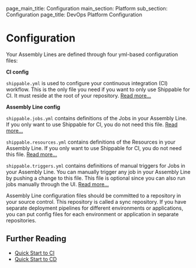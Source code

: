 page_main_title: Configuration
main_section: Platform
sub_section: Configuration
page_title: DevOps Platform Configuration

# Configuration

Your Assembly Lines are defined through four yml-based configuration files:

**CI config**

`shippable.yml` is used to configure your continuous integration (CI) workflow. This is the only file you need if you want to only use Shippable for CI. It must reside at the root of your repository. [Read more...](/platform/tutorial/workflow/shippable-yml/)

**Assembly Line config**

`shippable.jobs.yml` contains definitions of the Jobs in your Assembly Line. If you only want to use Shippable for CI, you do not need this file. [Read more...](/platform/tutorial/workflow/shippable-jobs-yml/)

`shippable.resources.yml` contains definitions of the Resources in your Assembly Line. If you only want to use Shippable for CI, you do not need this file. [Read more...](/platform/tutorial/workflow/shippable-resources-yml/)

`shippable.triggers.yml` contains definitions of manual triggers for Jobs in your Assembly Line. You can manually trigger any job in your Assembly Line by pushing a change to this file. This file is optional since you can also run jobs manually through the UI. [Read more...](/platform/tutorial/workflow/shippable-triggers-yml/)

Assembly Line configuration files should be committed to a repository in your source control. This repository is called a sync repository. If you have separate deployment pipelines for different environments or applications, you can put config files for each environment or application in separate repositories.

## Further Reading
* [Quick Start to CI](/getting-started/ci-sample)
* [Quick Start to CD](/getting-started/cd-sample)
